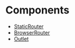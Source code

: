 # Components

- [StaticRouter](/docs/components/static-router)
- [BrowserRouter](/docs/components/browser-router)
- [Outlet](/docs/components/outlet)
